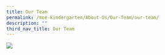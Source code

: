 ```yaml
---
title: Our Team
permalink: /moe-kindergarten/About-Us/Our-Team/our-team/
description: ""
third_nav_title: Our Team
---
```


![](/images/mkmt_team.png)